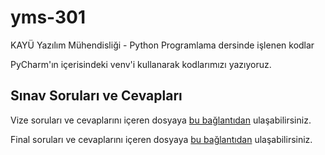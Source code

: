 # yms-301
KAYÜ Yazılım Mühendisliği - Python Programlama dersinde işlenen kodlar

PyCharm'ın içerisindeki venv'i kullanarak kodlarımızı yazıyoruz.

## Sınav Soruları ve Cevapları
Vize soruları ve cevaplarını içeren dosyaya [bu bağlantıdan](https://github.com/furkandlkdr/yms-301/blob/main/python-vize.md) ulaşabilirsiniz.

Final soruları ve cevaplarını içeren dosyaya [bu bağlantıdan](https://github.com/furkandlkdr/yms-301/blob/main/python-final.md) ulaşabilirsiniz.
